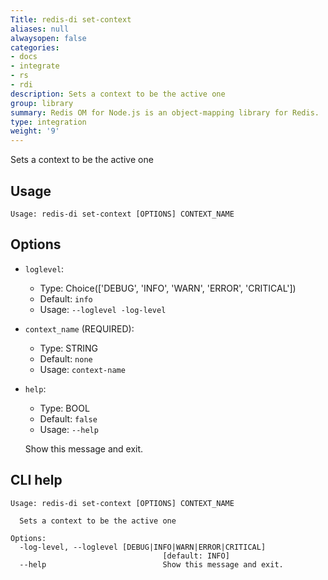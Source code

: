 ```yaml
---
Title: redis-di set-context
aliases: null
alwaysopen: false
categories:
- docs
- integrate
- rs
- rdi
description: Sets a context to be the active one
group: library
summary: Redis OM for Node.js is an object-mapping library for Redis.
type: integration
weight: '9'
---
```


Sets a context to be the active one

## Usage

```
Usage: redis-di set-context [OPTIONS] CONTEXT_NAME
```

## Options

- `loglevel`:

  - Type: Choice(['DEBUG', 'INFO', 'WARN', 'ERROR', 'CRITICAL'])
  - Default: `info`
  - Usage: `--loglevel
-log-level`

- `context_name` (REQUIRED):

  - Type: STRING
  - Default: `none`
  - Usage: `context-name`

- `help`:

  - Type: BOOL
  - Default: `false`
  - Usage: `--help`

  Show this message and exit.

## CLI help

```
Usage: redis-di set-context [OPTIONS] CONTEXT_NAME

  Sets a context to be the active one

Options:
  -log-level, --loglevel [DEBUG|INFO|WARN|ERROR|CRITICAL]
                                  [default: INFO]
  --help                          Show this message and exit.
```
